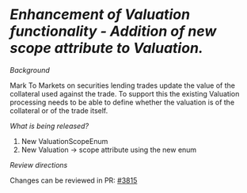 # _Enhancement of Valuation functionality - Addition of new scope attribute to Valuation._

_Background_

Mark To Markets on securities lending trades update the value of the collateral used against the trade. To support this the existing Valuation processing needs to be able to define whether the valuation is of the collateral or of the trade itself.

_What is being released?_

1. New ValuationScopeEnum
2. New Valuation -> scope attribute using the new enum

_Review directions_

Changes can be reviewed in PR: [#3815](https://github.com/finos/common-domain-model/pull/3815)
